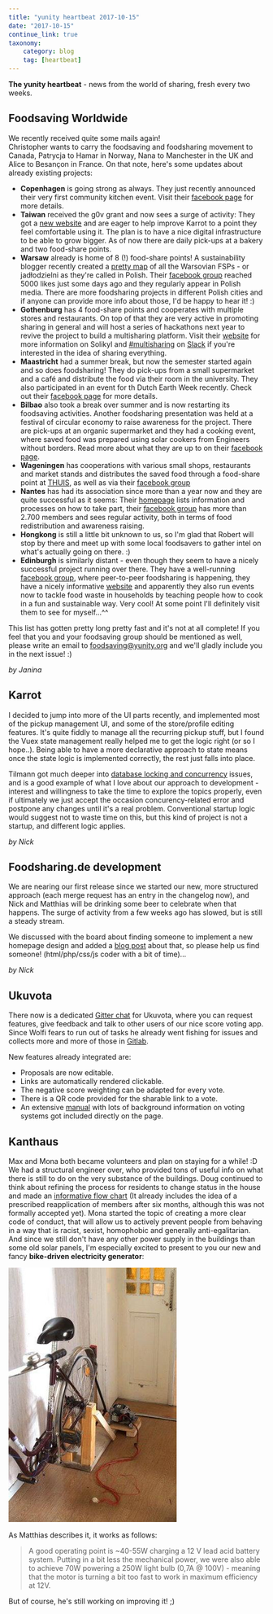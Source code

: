 ```yaml
---
title: "yunity heartbeat 2017-10-15"
date: "2017-10-15"
continue_link: true
taxonomy:
    category: blog
    tag: [heartbeat]
---
```


**The yunity heartbeat** - news from the world of sharing, fresh every two weeks.

## Foodsaving Worldwide
We recently received quite some mails again! <br>
Christopher wants to carry the foodsaving and foodsharing movement to Canada, Patrycja to Hamar in Norway, Nana to Manchester in the UK and Alice to Besançon in France. On that note, here's some updates about already existing projects:
- **Copenhagen** is going strong as always. They just recently announced their very first community kitchen event. Visit their [facebook page](https://www.facebook.com/FoodsharingCopenhagen) for more details.
- **Taiwan** received the g0v grant and now sees a surge of activity: They got a [new website](http://foodsharing.tw/) and are eager to help improve Karrot to a point they feel comfortable using it. The plan is to have a nice digital infrastructure to be able to grow bigger. As of now there are daily pick-ups at a bakery and two food-share points.
- **Warsaw** already is home of 8 (!) food-share points! A sustainability blogger recently created a [pretty map](http://www.nanowosmieci.pl/wp-content/uploads/2017/10/jad%C5%82odzielnie-warszawa_ulotka.jpg) of all the Warsovian FSPs - or jadłodzielni as they're called in Polish. Their [facebook group](https://www.facebook.com/FoodsharingWarszawa/) reached 5000 likes just some days ago and they regularly appear in Polish media. There are more foodsharing projects in different Polish cities and if anyone can provide more info about those, I'd be happy to hear it! :)
- **Gothenburg** has 4 food-share points and cooperates with multiple stores and restaurants. On top of that they are very active in promoting sharing in general and will host a series of hackathons next year to revive the project to build a multisharing platform. Visit their [website](http://solikyl.se/about/) for more information on Solikyl and [#multisharing](https://yunity.slack.com/messages/C5FFR125V/) on [Slack](https://slackin.yunity.org) if you're interested in the idea of sharing everything.
- **Maastricht** had a summer break, but now the semester started again and so does foodsharing! They do pick-ups from a small supermarket and a café and distribute the food via their room in the university. They also participated in an event for th Dutch Earth Week recently. Check out their [facebook page](https://www.facebook.com/FoodSharingMaastricht/) for more details.
- **Bilbao** also took a break over summer and is now restarting its foodsaving activities. Another foodsharing presentation was held at a festival of circular economy to raise awareness for the project. There are pick-ups at an organic supermarket and they had a cooking event, where saved food was prepared using solar cookers from Engineers without borders. Read more about what they are up to on their [facebook page](https://www.facebook.com/groups/1853289058224368/).
- **Wageningen** has cooperations with various small shops, restaurants and market stands and distributes the saved food through a food-share point at [THUIS](http://thuiswageningen.nl/), as well as via their [facebook group](https://www.facebook.com/groups/657511510960713/)
- **Nantes** has had its association since more than a year now and they are quite successful as it seems: Their [homepage](http://assodlc.wixsite.com/assodlc) lists information and processes on how to take part, their [facebook group](https://www.facebook.com/groups/DLC.association/) has more than 2.700 members and sees regular activity, both in terms of food redistribution and awareness raising.
- **Hongkong** is still a little bit unknown to us, so I'm glad that Robert will stop by there and meet up with some local foodsavers to gather intel on what's actually going on there. :)
- **Edinburgh** is similarly distant - even though they seem to have a nicely successful project running over there. They have a well-running [facebook group](https://www.facebook.com/groups/foodsharingedinburgh/), where peer-to-peer foodsharing is happening, they have a nicely informative [website](www.foodsharing.scot/) and apparently they also run events now to tackle food waste in households by teaching people how to cook in a fun and sustainable way. Very cool! At some point I'll definitely visit them to see for myself...^^

This list has gotten pretty long pretty fast and it's not at all complete! If you feel that you and your foodsaving group should be mentioned as well, please write an email to foodsaving@yunity.org and we'll gladly include you in the next issue! :)

_by Janina_

## Karrot

I decided to jump into more of the UI parts recently, and implemented most of the pickup management UI, and some of the store/profile editing features. It's quite fiddly to manage all the recurring pickup stuff, but I found the Vuex state management really helped me to get the logic right (or so I hope..). Being able to have a more declarative approach to state means once the state logic is implemented correctly, the rest just falls into place.

Tilmann got much deeper into [database locking and concurrency](https://github.com/yunity/karrot-backend/issues/409) issues, and is a good example of what I love about our approach to development - interest and willingness to take the time to explore the topics properly, even if ultimately we just accept the occasion concurency-related error and postpone any changes until it's a real problem. Conventional startup logic would suggest not to waste time on this, but this kind of project is not a startup, and different logic applies.

_by Nick_

## Foodsharing.de development

We are nearing our first release since we started our new, more structured approach (each merge request has an entry in the changelog now), and Nick and Matthias will be drinking some beer to celebrate when that happens. The surge of activity from a few weeks ago has slowed, but is still a steady stream.

We discussed with the board about finding someone to implement a new homepage design and added a [blog post](https://devblog.foodsharing.de/2017/10/15/we-need-your-help.html) about that, so please help us find someone! (html/php/css/js coder with a bit of time)...

_by Nick_

## Ukuvota
There now is a dedicated [Gitter chat](https://gitter.im/ukuvota/Lobby) for Ukuvota, where you can request features, give feedback and talk to other users of our nice score voting app. Since Wolfi fears to run out of tasks he already went fishing for issues and collects more and more of those in [Gitlab](https://gitlab.com/yunity/ukuvota/issues).

New features already integrated are:
- Proposals are now editable.
- Links are automatically rendered clickable.
- The negative score weighting can be adapted for every vote.
- There is a QR code provided for the sharable link to a vote.
- An extensive [manual](https://staging.ukuvota.world/#/manual) with lots of background information on voting systems got included directly on the page.

## Kanthaus
Max and Mona both became volunteers and plan on staying for a while! :D <br>
We had a structural engineer over, who provided tons of useful info on what there is still to do on the very substance of the buildings. Doug continued to think about refining the process for residents to change status in the house and made an [informative flow chart](https://user-images.githubusercontent.com/17573771/31617483-a2272784-b28f-11e7-9ed6-e1731eac503e.png) (It already includes the idea of a prescribed reapplication of members after six months, although this was not formally accepted yet). Mona started the topic of creating a more clear code of conduct, that will allow us to actively prevent people from behaving in a way that is racist, sexist, homophobic and generally anti-egalitarian. And since we still don't have any other power supply in the buildings than some old solar panels, I'm especially excited to present to you our new and fancy **bike-driven electricity generator**:

![](bikepower.jpg)

As Matthias describes it, it works as follows:
> A good operating point is ~40-55W charging a 12 V lead acid battery system. Putting in a bit less the mechanical power, we were also able to achieve 70W powering a 250W light bulb (0,7A @ 100V) - meaning that the motor is turning a bit too fast to work in maximum efficiency at 12V.

But of course, he's still working on improving it! ;)
